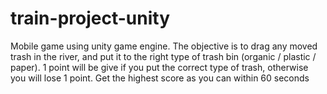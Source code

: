 # train-project-unity
Mobile game using unity game engine. 
The objective is to drag any moved trash in the river, and put it to the right type of trash bin (organic / plastic / paper). 
1 point will be give if you put the correct type of trash, otherwise you will lose 1 point.
Get the highest score as you can within 60 seconds
